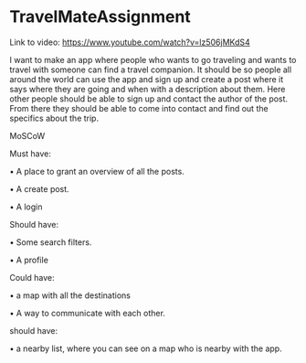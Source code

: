 # TravelMateAssignment
Link to video: https://www.youtube.com/watch?v=lz506jMKdS4



I want to make an app where people who wants to go traveling and wants to travel with someone can find a travel companion. It should be so people all around the world can use the app and sign up and create a post where it says where they are going and when with a description about them. Here other people should be able to sign up and contact the author of the post. From there they should be able to come into contact and find out the specifics about the trip.

MoSCoW

Must have:

• A place to grant an overview of all the posts.

• A create post.

• A login


Should have:

• Some search filters.

• A profile

Could have:

• a map with all the destinations

• A way to communicate with each other.

should have:

• a nearby list, where you can see on a map who is nearby with the app.
